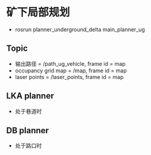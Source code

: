 # 矿下局部规划

- rosrun planner_underground_delta main_planner_ug

## Topic

- 输出路径 = /path_ug_vehicle, frame id = map
- occupancy grid map = /map, frame id = map
- laser points = /laser_points, frame id = map

## LKA planner

- 处于巷道时

## DB planner

- 处于路口时
